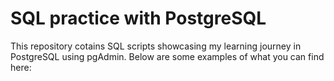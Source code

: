 # SQL practice with PostgreSQL

This repository cotains SQL scripts showcasing my learning journey in PostgreSQL using pgAdmin.
Below are some examples of what you can find here:
